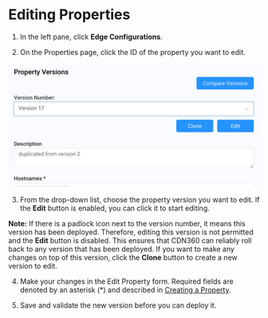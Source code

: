 
# Editing Properties

1. In the left pane, click **Edge Configurations**.

2. On the Properties page, click the ID of the property you want to edit.

<p align="center"><img src="/docs/resources/images/edge-configurations/property-versions.png" alt="Upload Certificate Version" width="700"></p>

3. From the drop-down list, choose the property version you want to edit. If the **Edit** button is enabled, you can click it to start editing.

**Note:** If there is a padlock icon next to the version number, it means this version has been deployed. Therefore, editing this version is not permitted and the **Edit** button is disabled. This ensures that CDN360 can reliably roll back to any version that has been deployed. If you want to make any changes on top of this version, click the **Clone** button to create a new version to edit.

4. Make your changes in the Edit Property form. Required fields are denoted by an asterisk (\*) and described in [Creating a Property](</docs/portal/edge-configurations/creating-property.md>).

5. Save and validate the new version before you can deploy it.

